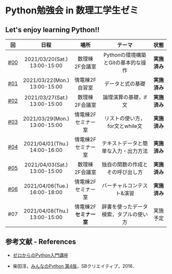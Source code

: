 # Python勉強会 in 数理工学生ゼミ

## Let's enjoy learning Python!!

|回|日程|場所|テーマ|状態|
| :---: | :---: | :---: | :---: | :---: |
|[#00](https://github.com/fumiyanll23/PythonLearning/tree/main/00)|2021/03/20(Sat.)</br>13:00-15:00|数理棟 2F会議室|Pythonの環境構築とGitの基本的な操作|**実施済み**|
|[#01](https://github.com/fumiyanll23/PythonLearning/tree/main/01)|2021/03/22(Mon.)</br>13:00-15:00|情電棟2F自習室|データと式の基礎|**実施済み**|
|[#02](https://github.com/fumiyanll23/PythonLearning/tree/main/02)|2021/03/27(Sat.)</br>13:00-15:00|数理棟 2F会議室|論理演算の基礎，if文|**実施済み**|
|[#03](https://github.com/fumiyanll23/PythonLearning/tree/main/03)|2021/03/29(Mon.)</br>13:00-15:00|情電棟2F セミナー室|リストの使い方，for文とwhile文|**実施済み**|
|[#04](https://github.com/fumiyanll23/PythonLearning/tree/main/04)|2021/04/01(Thu.)</br>14:00-16:00|情電棟2F セミナー室|テキストデータと簡単な入力・出力方法|**実施済み**|
|[#05](https://github.com/fumiyanll23/PythonLearning/tree/main/05)|2021/04/03(Sat.)</br>13:00-15:00|数理棟 2F会議室|独自の関数の作成とその呼び出し方|**実施済み**|
|[#06](https://github.com/fumiyanll23/PythonLearning/tree/main/06)|2021/04/06(Tue.)</br>16:00-18:00|情電棟2F セミナー室|バーチャルコンテスト&演習|**実施済み**|
|#07|2021/04/08(Thu.)</br>13:00-15:00|情電棟2F **セミナー室**|辞書を使ったデータ検索，タプルの使い方|実施予定|

## 参考文献 - References

- [ゼロからのPython入門講座](https://www.python.jp/train/index.html)

- 柴田淳，[みんなのPython 第4版](https://www.amazon.co.jp/%E3%81%BF%E3%82%93%E3%81%AA%E3%81%AEPython-%E7%AC%AC4%E7%89%88-%E6%9F%B4%E7%94%B0-%E6%B7%B3/dp/479738946X)，SBクリエイティブ，2016．

